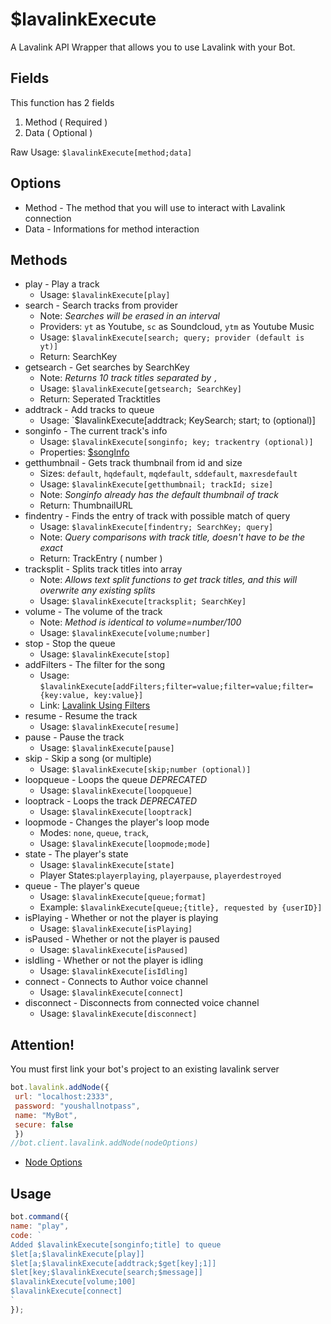 # $lavalinkExecute

A Lavalink API Wrapper that allows you to use Lavalink with your Bot.

## Fields

This function has 2 fields

1. Method \( Required \)
2. Data \( Optional \)

Raw Usage: `$lavalinkExecute[method;data]`

## Options

* Method - The method that you will use to interact with Lavalink connection
* Data - Informations for method interaction

## Methods

* play - Play a track
  * Usage: `$lavalinkExecute[play]`
* search - Search tracks from provider
  * Note: *Searches will be erased in an interval*
  * Providers: `yt` as Youtube, `sc` as Soundcloud, `ytm` as Youtube Music
  * Usage: `$lavalinkExecute[search; query; provider (default is yt)]`
  * Return: SearchKey
* getsearch - Get searches by SearchKey
  * Note: *Returns 10 track titles separated by `,`*
  * Usage: `$lavalinkExecute[getsearch; SearchKey]`
  * Return: Seperated Tracktitles
* addtrack - Add tracks to queue
  * Usage: `$lavalinkExecute[addtrack; KeySearch; start; to (optional)]
* songinfo - The current track's info
  * Usage: `$lavalinkExecute[songinfo; key; trackentry (optional)]`
  * Properties: [$songInfo](usdsonginfo.md#properties)
* getthumbnail - Gets track thumbnail from id and size
  * Sizes: `default`, `hqdefault`, `mqdefault`, `sddefault`, `maxresdefault`
  * Usage: `$lavalinkExecute[getthumbnail; trackId; size]`
  * Note: *Songinfo already has the default thumbnail of track*
  * Return: ThumbnailURL
* findentry - Finds the entry of track with possible match of query
  * Usage: `$lavalinkExecute[findentry; SearchKey; query]`
  * Note: *Query comparisons with track title, doesn't have to be the exact*
  * Return: TrackEntry \( number \)
* tracksplit - Splits track titles into array
  * Note: *Allows text split functions to get track titles, and this will overwrite any existing splits*
  * Usage: `$lavalinkExecute[tracksplit; SearchKey]`
* volume - The volume of the track
  * Note: *Method is identical to volume=number/100*
  * Usage: `$lavalinkExecute[volume;number]`
* stop - Stop the queue
  * Usage: `$lavalinkExecute[stop]`
* addFilters - The filter for the song
  * Usage: `$lavalinkExecute[addFilters;filter=value;filter=value;filter={key:value, key:value}]`
  * Link: [Lavalink Using Filters](https://github.com/freyacodes/Lavalink/blob/master/IMPLEMENTATION.md#using-filters)
* resume - Resume the track
  * Usage: `$lavalinkExecute[resume]`
* pause - Pause the track
  * Usage: `$lavalinkExecute[pause]`
* skip - Skip a song \(or multiple\)
  * Usage: `$lavalinkExecute[skip;number (optional)]`
* loopqueue - Loops the queue *DEPRECATED*
  * Usage: `$lavalinkExecute[loopqueue]`
* looptrack - Loops the track *DEPRECATED*
  * Usage: `$lavalinkExecute[looptrack]`
* loopmode - Changes the player's loop mode
  * Modes: `none`, `queue`, `track`,
  * Usage: `$lavalinkExecute[loopmode;mode]`
* state - The player's state
  * Usage: `$lavalinkExecute[state]`
  * Player States:`playerplaying`, `playerpause`, `playerdestroyed`
* queue - The player's queue
  * Usage: `$lavalinkExecute[queue;format]`
  * Example: `$lavalinkExecute[queue;{title}, requested by {userID}]`
* isPlaying - Whether or not the player is playing
  * Usage: `$lavalinkExecute[isPlaying]`
* isPaused - Whether or not the player is paused
  * Usage: `$lavalinkExecute[isPaused]`
* isIdling - Whether or not the player is idling
  * Usage: `$lavalinkExecute[isIdling]`
* connect - Connects to Author voice channel
  * Usage: `$lavalinkExecute[connect]`
* disconnect - Disconnects from connected voice channel
  * Usage: `$lavalinkExecute[disconnect]`

## Attention!

You must first link your bot's project to an existing lavalink server

```javascript
bot.lavalink.addNode({
 url: "localhost:2333",
 password: "youshallnotpass",
 name: "MyBot",
 secure: false
 })
//bot.client.lavalink.addNode(nodeOptions)
```
- [Node Options](https://xzfirzal.github.io/lavacoffee/interfaces/Utils.NodeOptions.html)
## Usage

```javascript
bot.command({
name: "play",
code: `
Added $lavalinkExecute[songinfo;title] to queue
$let[a;$lavalinkExecute[play]]
$let[a;$lavalinkExecute[addtrack;$get[key];1]]
$let[key;$lavalinkExecute[search;$message]]
$lavalinkExecute[volume;100]
$lavalinkExecute[connect]
`
});
```

